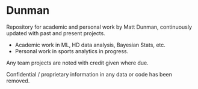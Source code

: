 # Dunman

Repository for academic and personal work by Matt Dunman, continuously updated with past and present projects.
- Academic work in ML, HD data analysis, Bayesian Stats, etc.
- Personal work in sports analytics in progress.

Any team projects are noted with credit given where due.

Confidential / proprietary information in any data or code has been removed.
